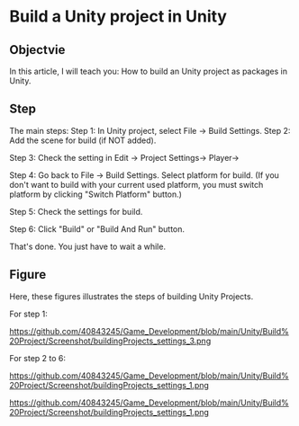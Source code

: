 # Build a Unity project in Unity
## Objectvie

In this article, I will teach you:
How to build an Unity project as packages in Unity.

## Step
The main steps:
Step 1:
In Unity project, select File -> Build Settings.
Step 2:
Add the scene for build (if NOT added).

Step 3:
Check the setting in Edit -> Project Settings-> Player-> <Platform>

Step 4:
Go back to File -> Build Settings.
Select platform for build. 
(If you don't want to build with your current used platform, you must switch platform by clicking "Switch Platform" button.)

Step 5:
Check the settings for build.

Step 6:
Click "Build" or "Build And Run" button.

That's done. You just have to wait a while.

## Figure
Here, these figures illustrates the steps of building Unity Projects.

For step 1:
  
https://github.com/40843245/Game_Development/blob/main/Unity/Build%20Project/Screenshot/buildingProjects_settings_3.png
  
 For step 2 to 6:
  
 https://github.com/40843245/Game_Development/blob/main/Unity/Build%20Project/Screenshot/buildingProjects_settings_1.png
  
 https://github.com/40843245/Game_Development/blob/main/Unity/Build%20Project/Screenshot/buildingProjects_settings_1.png


  
